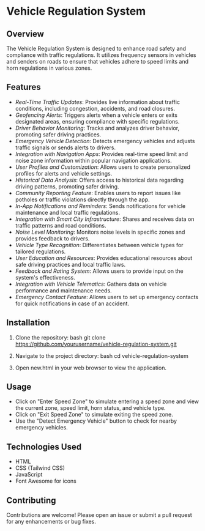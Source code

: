 # Vehicle Regulation System

## Overview
The Vehicle Regulation System is designed to enhance road safety and compliance with traffic regulations. It utilizes frequency sensors in vehicles and senders on roads to ensure that vehicles adhere to speed limits and horn regulations in various zones.

## Features
- *Real-Time Traffic Updates*: Provides live information about traffic conditions, including congestion, accidents, and road closures.
- *Geofencing Alerts*: Triggers alerts when a vehicle enters or exits designated areas, ensuring compliance with specific regulations.
- *Driver Behavior Monitoring*: Tracks and analyzes driver behavior, promoting safer driving practices.
- *Emergency Vehicle Detection*: Detects emergency vehicles and adjusts traffic signals or sends alerts to drivers.
- *Integration with Navigation Apps*: Provides real-time speed limit and noise zone information within popular navigation applications.
- *User  Profiles and Customization*: Allows users to create personalized profiles for alerts and vehicle settings.
- *Historical Data Analysis*: Offers access to historical data regarding driving patterns, promoting safer driving.
- *Community Reporting Feature*: Enables users to report issues like potholes or traffic violations directly through the app.
- *In-App Notifications and Reminders*: Sends notifications for vehicle maintenance and local traffic regulations.
- *Integration with Smart City Infrastructure*: Shares and receives data on traffic patterns and road conditions.
- *Noise Level Monitoring*: Monitors noise levels in specific zones and provides feedback to drivers.
- *Vehicle Type Recognition*: Differentiates between vehicle types for tailored regulations.
- *User  Education and Resources*: Provides educational resources about safe driving practices and local traffic laws.
- *Feedback and Rating System*: Allows users to provide input on the system's effectiveness.
- *Integration with Vehicle Telematics*: Gathers data on vehicle performance and maintenance needs.
- *Emergency Contact Feature*: Allows users to set up emergency contacts for quick notifications in case of an accident.

## Installation
1. Clone the repository:
   bash
   git clone https://github.com/yourusername/vehicle-regulation-system.git
   
2. Navigate to the project directory:
   bash
   cd vehicle-regulation-system
   
3. Open new.html in your web browser to view the application.

## Usage
- Click on "Enter Speed Zone" to simulate entering a speed zone and view the current zone, speed limit, horn status, and vehicle type.
- Click on "Exit Speed Zone" to simulate exiting the speed zone.
- Use the "Detect Emergency Vehicle" button to check for nearby emergency vehicles.

## Technologies Used
- HTML
- CSS (Tailwind CSS)
- JavaScript
- Font Awesome for icons

## Contributing
Contributions are welcome! Please open an issue or submit a pull request for any enhancements or bug fixes.
